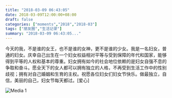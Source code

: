 ```yaml
---
title: "2018-03-09 06:43:05"
date: 2018-03-09T12:00:00+08:00
draft: false
categories: ["moments","2018","2018-03"]
tags: ["朋友圈","生活记录"]
summary: "2018-03-09 06:43:05..."
---
```


今天的我，不是谁的女王，也不是谁的女神，更不是谁的少女。我是一名妇女，普通的妇女。庆幸自己出生在一个妇女权益相对平等与受到保障的年代和国家，能够得到平等的人权和基本的尊重。妇女拥有如今的社会地位依赖的是妇女自强不息的争取和奋斗。愿全天下的女人都可以拥有独立的人格，不再受到生活工作中的性别歧视；拥有对自己婚姻和生育的主权。祝愿各位妇女们妇女节快乐。做最独立，自信，美丽的自己，妇女节每天都过。[爱心]

![Media 1](/Moments/photos/2018-03-09/201803090643050.jpg)

